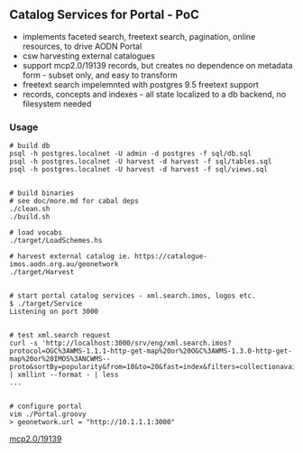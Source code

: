 
## Catalog Services for Portal - PoC

- implements faceted search, freetext search, pagination, online resources, to drive AODN Portal
- csw harvesting external catalogues
- support mcp2.0/19139 records, but creates no dependence on metadata form - subset only, and easy to transform
- freetext search impelemnted with postgres 9.5 freetext support 
- records, concepts and indexes - all state localized to a db backend, no filesystem needed


### Usage
```
# build db
psql -h postgres.localnet -U admin -d postgres -f sql/db.sql
psql -h postgres.localnet -U harvest -d harvest -f sql/tables.sql
psql -h postgres.localnet -U harvest -d harvest -f sql/views.sql


# build binaries
# see doc/more.md for cabal deps
./clean.sh
./build.sh

# load vocabs
./target/LoadSchemes.hs

# harvest external catalog ie. https://catalogue-imos.aodn.org.au/geonetwork
./target/Harvest


# start portal catalog services - xml.search.imos, logos etc.
$ ./target/Service
Listening on port 3000


# test xml.search request
curl -s 'http://localhost:3000/srv/eng/xml.search.imos?protocol=OGC%3AWMS-1.1.1-http-get-map%20or%20OGC%3AWMS-1.3.0-http-get-map%20or%20IMOS%3ANCWMS--proto&sortBy=popularity&from=10&to=20&fast=index&filters=collectionavailability' | xmllint --format - | less
...


# configure portal
vim ./Portal.groovy
> geonetwork.url = "http://10.1.1.1:3000"

```


[mcp2.0/19139](./src/ParseMCP20.hs) 

